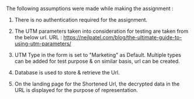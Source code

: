 The following assumptions were made while making the assignment :

1. There is no authentication required for the assignment.

2. The UTM parameters taken into consideration for testing are taken from the below url.
 URL : https://neilpatel.com/blog/the-ultimate-guide-to-using-utm-parameters/

3. UTM Type in the form is set to "Marketing" as Default. Multiple types can be added for test purpose & on similar basis, url can be created.

4. Database is used to store & retrieve the Url.

5. On the landing page for the Shortened Url, the decrypted data in the URL is displayed for the purpose of representation.